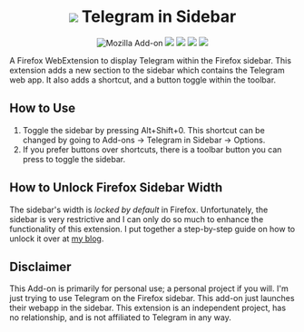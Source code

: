 <h1 align=center><img src="/icons/48x48.png"> Telegram in Sidebar</h1>

<p align=center>
<img alt="Mozilla Add-on" src="https://img.shields.io/amo/v/%7B298b10ce-2211-47d0-aad6-107b8a733fc5%7D?style=for-the-badge">
<img src="https://img.shields.io/amo/rating/%7B14390478-b41b-4e29-8307-8a3c714f7783%7D?style=for-the-badge" />
<img src="https://img.shields.io/amo/dw/%7B14390478-b41b-4e29-8307-8a3c714f7783%7D?style=for-the-badge" />
<img src="https://img.shields.io/amo/users/%7B14390478-b41b-4e29-8307-8a3c714f7783%7D?style=for-the-badge" />
<img src="https://img.shields.io/github/license/datastring/firefox-telegram-in-sidebar?style=for-the-badge" />
</p>

A Firefox WebExtension to display Telegram within the Firefox sidebar. This extension adds a new section to the sidebar which contains the Telegram web app. It also adds a shortcut, and a button toggle within the toolbar.

## How to Use

1. Toggle the sidebar by pressing Alt+Shift+0. This shortcut can be changed by going to Add-ons -> Telegram in Sidebar -> Options.
2. If you prefer buttons over shortcuts, there is a toolbar button you can press to toggle the sidebar.

## How to Unlock Firefox Sidebar Width

The sidebar's width is *locked by default* in Firefox. Unfortunately, the sidebar is very restrictive and I can only do so much to enhance the functionality of this extension. I put together a step-by-step guide on how to unlock it over at [my blog](https://stressed.dev/unlock-max-width-of-firefoxs-sidebar/).

## Disclaimer

This Add-on is primarily for personal use; a personal project if you will. I'm just trying to use Telegram on the Firefox sidebar. This add-on just launches their webapp in the sidebar. This extension is an independent project, has no relationship, and is not affiliated to Telegram in any way.
